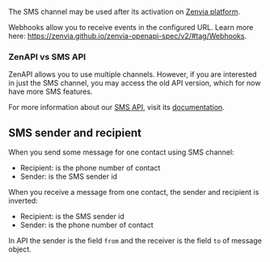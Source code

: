 The SMS channel may be used after its activation on [Zenvia platform](https://app.zenvia.com/home/credentials).
<br/>

Webhooks allow you to receive events in the configured URL. Learn more here: https://zenvia.github.io/zenvia-openapi-spec/v2/#tag/Webhooks.  

### ZenAPI vs SMS API
ZenAPI allows you to use multiple channels. However, if you are interested in just
the SMS channel, you may access the old API version, which for now have more
SMS features.

For more information about our [SMS API](https://zenviasmsenus.docs.apiary.io/#),
visit its [documentation](https://zenviasmsenus.docs.apiary.io/#).

## SMS sender and recipient
When you send some message for one contact using SMS channel:

* Recipient: is the phone number of contact
* Sender: is the SMS sender id

When you receive a message from one contact, the sender and recipient is inverted:

* Recipient: is the SMS sender id
* Sender: is the phone number of contact

In API the sender is the field `from` and the receiver is the field `to` of message object.